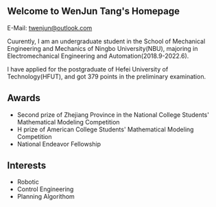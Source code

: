 ## Welcome to WenJun Tang's Homepage

E-Mail: [twenjun@outlook.com](twenjun@outlook.com)

Cuurently, I am an undergraduate student in the School of Mechanical Engineering and Mechanics of Ningbo University(NBU), majoring in Electromechanical Engineering and Automation(2018.9-2022.6).

I have applied for the postgraduate of Hefei University of Technology(HFUT), and got 379 points in the preliminary examination.





## Awards
- Second prize of Zhejiang Province in the National College Students' Mathematical Modeling Competition
- H prize of American College Students' Mathematical Modeling Competition
- National Endeavor Fellowship


## Interests
- Robotic
- Control Engineering
- Planning Algorithom



